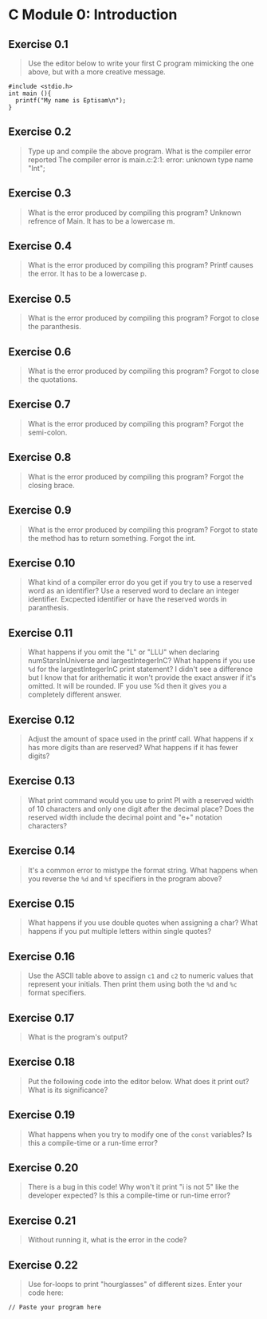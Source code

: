 # C Module 0: Introduction

## Exercise 0.1
> Use the editor below to write your first C program mimicking the one above, but with a more creative message.

```
#include <stdio.h>
int main (){
  printf("My name is Eptisam\n");
}
```

## Exercise 0.2
> Type up and compile the above program.
> What is the compiler error reported
The compiler error is main.c:2:1: error: unknown type name "Int";


## Exercise 0.3
> What is the error produced by compiling this program?
Unknown refrence of Main. It has to be a lowercase m.

## Exercise 0.4
> What is the error produced by compiling this program?
Printf causes the error. It has to be a lowercase p.

## Exercise 0.5
> What is the error produced by compiling this program?
Forgot to close the paranthesis.

## Exercise 0.6
> What is the error produced by compiling this program?
Forgot to close the quotations. 

## Exercise 0.7
> What is the error produced by compiling this program?
Forgot the semi-colon.

## Exercise 0.8
> What is the error produced by compiling this program?
Forgot the closing brace.

## Exercise 0.9
> What is the error produced by compiling this program?
Forgot to state the method has to return something. Forgot the int.

## Exercise 0.10
> What kind of a compiler error do you get if you try to use a reserved word as an identifier? Use a reserved word to declare an integer identifier.
Excpected identifier or have the reserved words in paranthesis.

## Exercise 0.11
> What happens if you omit the "L" or "LLU" when declaring numStarsInUniverse and largestIntegerInC? What happens if you use `%d` for the largestIntegerInC print statement?
I didn't see a difference but I know that for arithematic it won't provide the exact answer if it's omitted. It will be rounded. IF you use %d then it gives you a completely different answer.

## Exercise 0.12
> Adjust the amount of space used in the printf call. What happens if x has more digits than are reserved? What happens if it has fewer digits?


## Exercise 0.13
> What print command would you use to print PI with a reserved width of 10 characters and only one digit after the decimal place? Does the reserved width include the decimal point and "e+" notation characters?

## Exercise 0.14
> It's a common error to mistype the format string. What happens when you reverse the `%d` and `%f` specifiers in the program above?

## Exercise 0.15
> What happens if you use double quotes when assigning a char? What happens if you put multiple letters within single quotes?

## Exercise 0.16
> Use the ASCII table above to assign `c1` and `c2` to numeric values that represent your initials. Then print them using both the `%d` and `%c` format specifiers.

## Exercise 0.17
> What is the program's output?

## Exercise 0.18
>  Put the following code into the editor below. What does it print out? What is its significance?

## Exercise 0.19
> What happens when you try to modify one of the `const` variables? Is this a compile-time or a run-time error?


## Exercise 0.20
> There is a bug in this code! Why won't it print "i is not 5" like the developer expected? Is this a compile-time or run-time error?


## Exercise 0.21
> Without running it, what is the error in the code?


## Exercise 0.22
> Use for-loops to print "hourglasses" of different sizes. Enter your code here:

```
// Paste your program here

```
